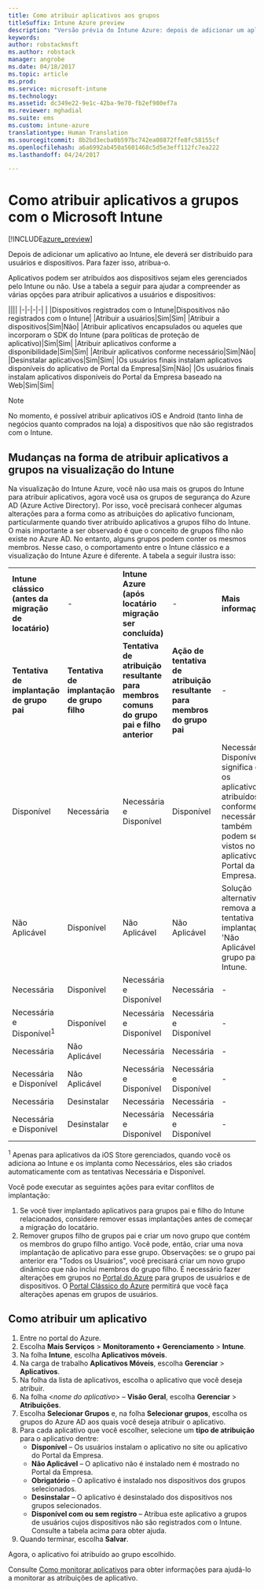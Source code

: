 ```yaml
---
title: Como atribuir aplicativos aos grupos
titleSuffix: Intune Azure preview
description: "Versão prévia do Intune Azure: depois de adicionar um aplicativo ao Intune, ele deverá ser atribuído a grupos de usuários ou dispositivos."
keywords: 
author: robstackmsft
ms.author: robstack
manager: angrobe
ms.date: 04/18/2017
ms.topic: article
ms.prod: 
ms.service: microsoft-intune
ms.technology: 
ms.assetid: dc349e22-9e1c-42ba-9e70-fb2ef980ef7a
ms.reviewer: mghadial
ms.suite: ems
ms.custom: intune-azure
translationtype: Human Translation
ms.sourcegitcommit: 8b2bd3ecba0b597bc742ea08872ffe8fc58155cf
ms.openlocfilehash: a6a6992ab450a5601468c5d5e3eff112fc7ea222
ms.lasthandoff: 04/24/2017

---
```


# <a name="how-to-assign-apps-to-groups-with-microsoft-intune"></a>Como atribuir aplicativos a grupos com o Microsoft Intune

[!INCLUDE[azure_preview](../includes/azure_preview.md)]

Depois de adicionar um aplicativo ao Intune, ele deverá ser distribuído para usuários e dispositivos. Para fazer isso, atribua-o.

Aplicativos podem ser atribuídos aos dispositivos sejam eles gerenciados pelo Intune ou não. Use a tabela a seguir para ajudar a compreender as várias opções para atribuir aplicativos a usuários e dispositivos:

||||
|-|-|-|-|
|&nbsp;|Dispositivos registrados com o Intune|Dispositivos não registrados com o Intune|
|Atribuir a usuários|Sim|Sim|
|Atribuir a dispositivos|Sim|Não|
|Atribuir aplicativos encapsulados ou aqueles que incorporam o SDK do Intune (para políticas de proteção de aplicativo)|Sim|Sim|
|Atribuir aplicativos conforme a disponibilidade|Sim|Sim|
|Atribuir aplicativos conforme necessário|Sim|Não|
|Desinstalar aplicativos|Sim|Sim|
|Os usuários finais instalam aplicativos disponíveis do aplicativo de Portal da Empresa|Sim|Não|
|Os usuários finais instalam aplicativos disponíveis do Portal da Empresa baseado na Web|Sim|Sim|

> [!NOTE]
> No momento, é possível atribuir aplicativos iOS e Android (tanto linha de negócios quanto comprados na loja) a dispositivos que não são registrados com o Intune.

## <a name="changes-to-how-you-assign-apps-to-groups-in-the-intune-preview"></a>Mudanças na forma de atribuir aplicativos a grupos na visualização do Intune

Na visualização do Intune Azure, você não usa mais os grupos do Intune para atribuir aplicativos, agora você usa os grupos de segurança do Azure AD (Azure Active Directory). Por isso, você precisará conhecer algumas alterações para a forma como as atribuições do aplicativo funcionam, particularmente quando tiver atribuído aplicativos a grupos filho do Intune.
O mais importante a ser observado é que o conceito de grupos filho não existe no Azure AD. No entanto, alguns grupos podem conter os mesmos membros. Nesse caso, o comportamento entre o Intune clássico e a visualização do Intune Azure é diferente. A tabela a seguir ilustra isso:

||||||
|-|-|-|-|-|
|**Intune clássico (antes da migração de locatário)**|-|**Intune Azure (após locatário migração ser concluída)**|-|**Mais informações**|
|**Tentativa de implantação de grupo pai**|**Tentativa de implantação de grupo filho**|**Tentativa de atribuição resultante para membros comuns do grupo pai e filho anterior**|**Ação de tentativa de atribuição resultante para membros do grupo pai**|-|    
|Disponível|Necessária|Necessária e Disponível|Disponível|Necessária e Disponível significa que os aplicativos atribuídos conforme necessário também podem ser vistos no aplicativo Portal da Empresa.
|Não Aplicável|Disponível|Não Aplicável|Não Aplicável|Solução alternativa: remova a tentativa de implantação 'Não Aplicável' do grupo pai do Intune.
|Necessária|Disponível|Necessária e Disponível|Necessária|-|
|Necessária e Disponível<sup>1</sup>|Disponível|Necessária e Disponível|Necessária e Disponível|-|    
|Necessária|Não Aplicável|Necessária|Necessária|-|    
|Necessária e Disponível|Não Aplicável|Necessária e Disponível|Necessária e Disponível|-|    
|Necessária|Desinstalar|Necessária|Necessária|-|    
|Necessária e Disponível|Desinstalar|Necessária e Disponível|Necessária e Disponível|-|
<sup>1</sup> Apenas para aplicativos da iOS Store gerenciados, quando você os adiciona ao Intune e os implanta como Necessários, eles são criados automaticamente com as tentativas Necessária e Disponível.

Você pode executar as seguintes ações para evitar conflitos de implantação:

1.    Se você tiver implantado aplicativos para grupos pai e filho do Intune relacionados, considere remover essas implantações antes de começar a migração do locatário.
2.    Remover grupos filho de grupos pai e criar um novo grupo que contém os membros do grupo filho antigo. Você pode, então, criar uma nova implantação de aplicativo para esse grupo.
Observações: se o grupo pai anterior era "Todos os Usuários", você precisará criar um novo grupo dinâmico que não inclui membros do grupo filho.
É necessário fazer alterações em grupos no [Portal do Azure](https://portal.azure.com/) para grupos de usuários e de dispositivos. O [Portal Clássico do Azure](https://manage.windowsazure.com/) permitirá que você faça alterações apenas em grupos de usuários.


## <a name="how-to-assign-an-app"></a>Como atribuir um aplicativo

1. Entre no portal do Azure.
2. Escolha **Mais Serviços** > **Monitoramento + Gerenciamento** > **Intune**.
3. Na folha **Intune**, escolha **Aplicativos móveis**.
1. Na carga de trabalho **Aplicativos Móveis**, escolha **Gerenciar** > **Aplicativos**.
2. Na folha da lista de aplicativos, escolha o aplicativo que você deseja atribuir.
3. Na folha <*nome do aplicativo*> – **Visão Geral**, escolha **Gerenciar** > **Atribuições**.
4. Escolha **Selecionar Grupos** e, na folha **Selecionar grupos**, escolha os grupos do Azure AD aos quais você deseja atribuir o aplicativo.
5. Para cada aplicativo que você escolher, selecione um **tipo de atribuição** para o aplicativo dentre:
    - **Disponível** – Os usuários instalam o aplicativo no site ou aplicativo do Portal da Empresa.
    - **Não Aplicável** – O aplicativo não é instalado nem é mostrado no Portal da Empresa.
    - **Obrigatório** – O aplicativo é instalado nos dispositivos dos grupos selecionados.
    - **Desinstalar** – O aplicativo é desinstalado dos dispositivos nos grupos selecionados.
    - **Disponível com ou sem registro** – Atribua este aplicativo a grupos de usuários cujos dispositivos não são registrados com o Intune. Consulte a tabela acima para obter ajuda.
6. Quando terminar, escolha **Salvar**.

Agora, o aplicativo foi atribuído ao grupo escolhido.

Consulte [Como monitorar aplicativos](monitor-apps.md) para obter informações para ajudá-lo a monitorar as atribuições de aplicativo.

